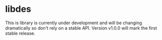 # libdes

This is library is currently under development and will be changing dramatically
so don't rely on a stable API. Version v1.0.0 will mark the first stable release.